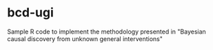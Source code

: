 # bcd-ugi
Sample R code to implement the methodology presented in "Bayesian causal discovery from unknown general interventions"
